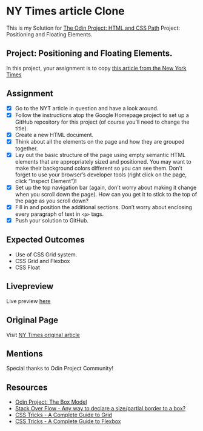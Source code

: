 # NY Times article Clone

This is my Solution for [The Odin Project: HTML and CSS Path](https://www.theodinproject.com/paths/full-stack-javascript/courses/html-and-css/lessons/positioning-and-floating-elements) Project: Positioning and Floating Elements.

## Project: Positioning and Floating Elements.

In this project, your assignment is to copy [this article from the New York Times](https://www.nytimes.com/2014/03/18/science/space/detection-of-waves-in-space-buttresses-landmark-theory-of-big-bang.html?_r=0)

## Assignment

* [x] Go to the NYT article in question and have a look around.
* [x] Follow the instructions atop the Google Homepage project to set up a GitHub repository for this project (of course you’ll need to change the title).
* [x] Create a new HTML document.
* [x] Think about all the elements on the page and how they are grouped together.
* [x] Lay out the basic structure of the page using empty semantic HTML elements that are appropriately sized and positioned. You may want to make their background colors different so you can see them. Don’t forget to use your browser’s developer tools (right click on the page, click “Inspect Element”)!
* [x] Set up the top navigation bar (again, don’t worry about making it change when you scroll down the page). How can you get it to stick to the top of the page as you scroll down?
* [x] Fill in and position the additional sections. Don’t worry about enclosing every paragraph of text in `<p>` tags.
* [x] Push your solution to GitHub.

## Expected Outcomes

* Use of CSS Grid system.
* CSS Grid and Flexbox
* CSS Float

## Livepreview 
Live preview [here](https://vicc30.github.io/nyTimes-article/)
## Original Page

Visit [NY Times original article](https://www.nytimes.com/2014/03/18/science/space/detection-of-waves-in-space-buttresses-landmark-theory-of-big-bang.html?_r=0)

## Mentions

Special thanks to Odin Project Community!

## Resources

* [Odin Project: The Box Model](https://www.theodinproject.com/paths/full-stack-javascript/courses/html-and-css/lessons/the-box-model)
* [Stack Over Flow - Any way to declare a size/partial border to a box?](https://stackoverflow.com/questions/8835142/any-way-to-declare-a-size-partial-border-to-a-box)
* [CSS Tricks - A Complete Guide to Grid](https://css-tricks.com/snippets/css/complete-guide-grid/)
* [CSS Tricks - A Complete Guide to Flexbox](https://css-tricks.com/snippets/css/a-guide-to-flexbox/)